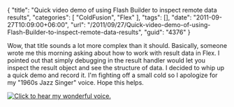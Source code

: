 {
	"title": "Quick video demo of using Flash Builder to inspect remote data results",
	"categories": [
		"ColdFusion",
		"Flex"
	],
	"tags": [],
	"date": "2011-09-27T10:09:00+06:00",
	"url": "/2011/09/27/Quick-video-demo-of-using-Flash-Builder-to-inspect-remote-data-results",
	"guid": "4376"
}

Wow, that title sounds a lot more complex than it should. Basically, someone wrote me this morning asking about how to work with result data in Flex. I pointed out that simply debugging in the result handler would let you inspect the result object and see the structure of data. I decided to whip up a quick demo and record it. I'm fighting off a small cold so I apologize for my "1960s Jazz Singer" voice. Hope this helps.

<a href="http://www.raymondcamden.com/images/2011-09-27_0828.swf"><img src="http://static.raymondcamden.com/images/cfjedi/ScreenClip193.png" title="Click to hear my wonderful voice." /></a>